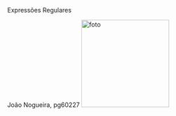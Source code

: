 Expressões Regulares

João Nogueira, pg60227 
<img width="200" heigth="200" alt="foto" scr="https://github.com/user-attachments/assets/904ba2a2-e07f-4e7a-90a1-c17e3dc738a8" />

